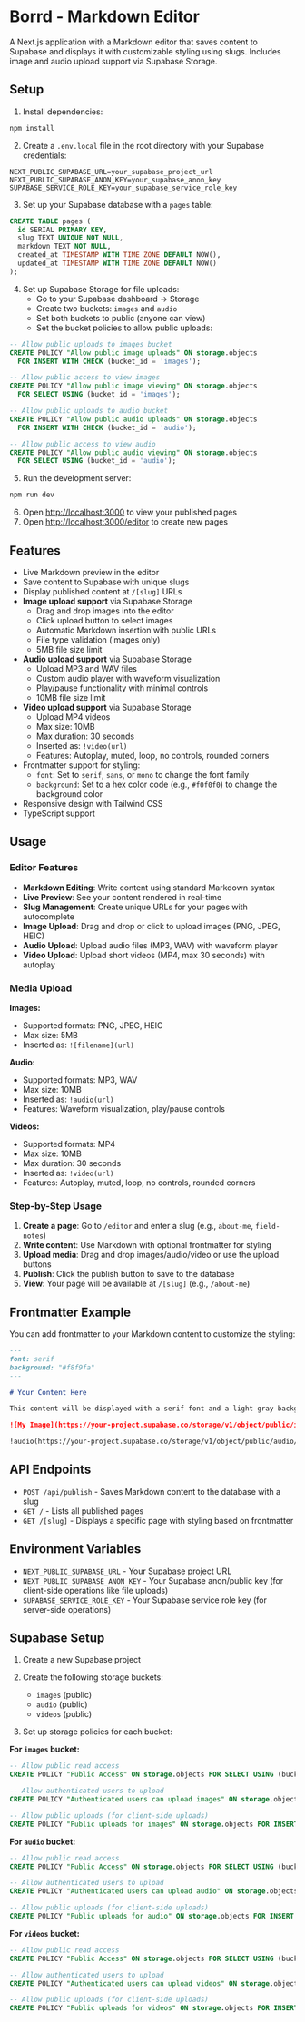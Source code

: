 # Borrd - Markdown Editor

A Next.js application with a Markdown editor that saves content to Supabase and displays it with customizable styling using slugs. Includes image and audio upload support via Supabase Storage.

## Setup

1. Install dependencies:
```bash
npm install
```

2. Create a `.env.local` file in the root directory with your Supabase credentials:
```env
NEXT_PUBLIC_SUPABASE_URL=your_supabase_project_url
NEXT_PUBLIC_SUPABASE_ANON_KEY=your_supabase_anon_key
SUPABASE_SERVICE_ROLE_KEY=your_supabase_service_role_key
```

3. Set up your Supabase database with a `pages` table:
```sql
CREATE TABLE pages (
  id SERIAL PRIMARY KEY,
  slug TEXT UNIQUE NOT NULL,
  markdown TEXT NOT NULL,
  created_at TIMESTAMP WITH TIME ZONE DEFAULT NOW(),
  updated_at TIMESTAMP WITH TIME ZONE DEFAULT NOW()
);
```

4. Set up Supabase Storage for file uploads:
   - Go to your Supabase dashboard → Storage
   - Create two buckets: `images` and `audio`
   - Set both buckets to public (anyone can view)
   - Set the bucket policies to allow public uploads:
```sql
-- Allow public uploads to images bucket
CREATE POLICY "Allow public image uploads" ON storage.objects
  FOR INSERT WITH CHECK (bucket_id = 'images');

-- Allow public access to view images
CREATE POLICY "Allow public image viewing" ON storage.objects
  FOR SELECT USING (bucket_id = 'images');

-- Allow public uploads to audio bucket
CREATE POLICY "Allow public audio uploads" ON storage.objects
  FOR INSERT WITH CHECK (bucket_id = 'audio');

-- Allow public access to view audio
CREATE POLICY "Allow public audio viewing" ON storage.objects
  FOR SELECT USING (bucket_id = 'audio');
```

5. Run the development server:
```bash
npm run dev
```

6. Open [http://localhost:3000](http://localhost:3000) to view your published pages
7. Open [http://localhost:3000/editor](http://localhost:3000/editor) to create new pages

## Features

- Live Markdown preview in the editor
- Save content to Supabase with unique slugs
- Display published content at `/[slug]` URLs
- **Image upload support** via Supabase Storage
  - Drag and drop images into the editor
  - Click upload button to select images
  - Automatic Markdown insertion with public URLs
  - File type validation (images only)
  - 5MB file size limit
- **Audio upload support** via Supabase Storage
  - Upload MP3 and WAV files
  - Custom audio player with waveform visualization
  - Play/pause functionality with minimal controls
  - 10MB file size limit
- **Video upload support** via Supabase Storage
  - Upload MP4 videos
  - Max size: 10MB
  - Max duration: 30 seconds
  - Inserted as: `!video(url)`
  - Features: Autoplay, muted, loop, no controls, rounded corners
- Frontmatter support for styling:
  - `font`: Set to `serif`, `sans`, or `mono` to change the font family
  - `background`: Set to a hex color code (e.g., `#f0f0f0`) to change the background color
- Responsive design with Tailwind CSS
- TypeScript support

## Usage

### Editor Features

- **Markdown Editing**: Write content using standard Markdown syntax
- **Live Preview**: See your content rendered in real-time
- **Slug Management**: Create unique URLs for your pages with autocomplete
- **Image Upload**: Drag and drop or click to upload images (PNG, JPEG, HEIC)
- **Audio Upload**: Upload audio files (MP3, WAV) with waveform player
- **Video Upload**: Upload short videos (MP4, max 30 seconds) with autoplay

### Media Upload

**Images:**
- Supported formats: PNG, JPEG, HEIC
- Max size: 5MB
- Inserted as: `![filename](url)`

**Audio:**
- Supported formats: MP3, WAV
- Max size: 10MB
- Inserted as: `!audio(url)`
- Features: Waveform visualization, play/pause controls

**Videos:**
- Supported formats: MP4
- Max size: 10MB
- Max duration: 30 seconds
- Inserted as: `!video(url)`
- Features: Autoplay, muted, loop, no controls, rounded corners

### Step-by-Step Usage

1. **Create a page**: Go to `/editor` and enter a slug (e.g., `about-me`, `field-notes`)
2. **Write content**: Use Markdown with optional frontmatter for styling
3. **Upload media**: Drag and drop images/audio/video or use the upload buttons
4. **Publish**: Click the publish button to save to the database
5. **View**: Your page will be available at `/[slug]` (e.g., `/about-me`)

## Frontmatter Example

You can add frontmatter to your Markdown content to customize the styling:

```markdown
---
font: serif
background: "#f8f9fa"
---

# Your Content Here

This content will be displayed with a serif font and a light gray background.

![My Image](https://your-project.supabase.co/storage/v1/object/public/images/1234567890-abc123.jpg)

!audio(https://your-project.supabase.co/storage/v1/object/public/audio/1234567890-def456.mp3)
```

## API Endpoints

- `POST /api/publish` - Saves Markdown content to the database with a slug
- `GET /` - Lists all published pages
- `GET /[slug]` - Displays a specific page with styling based on frontmatter

## Environment Variables

- `NEXT_PUBLIC_SUPABASE_URL` - Your Supabase project URL
- `NEXT_PUBLIC_SUPABASE_ANON_KEY` - Your Supabase anon/public key (for client-side operations like file uploads)
- `SUPABASE_SERVICE_ROLE_KEY` - Your Supabase service role key (for server-side operations)

## Supabase Setup

1. Create a new Supabase project
2. Create the following storage buckets:
   - `images` (public)
   - `audio` (public) 
   - `videos` (public)

3. Set up storage policies for each bucket:

**For `images` bucket:**
```sql
-- Allow public read access
CREATE POLICY "Public Access" ON storage.objects FOR SELECT USING (bucket_id = 'images');

-- Allow authenticated users to upload
CREATE POLICY "Authenticated users can upload images" ON storage.objects FOR INSERT WITH CHECK (bucket_id = 'images' AND auth.role() = 'authenticated');

-- Allow public uploads (for client-side uploads)
CREATE POLICY "Public uploads for images" ON storage.objects FOR INSERT WITH CHECK (bucket_id = 'images');
```

**For `audio` bucket:**
```sql
-- Allow public read access
CREATE POLICY "Public Access" ON storage.objects FOR SELECT USING (bucket_id = 'audio');

-- Allow authenticated users to upload
CREATE POLICY "Authenticated users can upload audio" ON storage.objects FOR INSERT WITH CHECK (bucket_id = 'audio' AND auth.role() = 'authenticated');

-- Allow public uploads (for client-side uploads)
CREATE POLICY "Public uploads for audio" ON storage.objects FOR INSERT WITH CHECK (bucket_id = 'audio');
```

**For `videos` bucket:**
```sql
-- Allow public read access
CREATE POLICY "Public Access" ON storage.objects FOR SELECT USING (bucket_id = 'videos');

-- Allow authenticated users to upload
CREATE POLICY "Authenticated users can upload videos" ON storage.objects FOR INSERT WITH CHECK (bucket_id = 'videos' AND auth.role() = 'authenticated');

-- Allow public uploads (for client-side uploads)
CREATE POLICY "Public uploads for videos" ON storage.objects FOR INSERT WITH CHECK (bucket_id = 'videos');
``` 